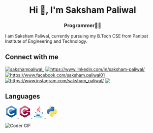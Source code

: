 <h1 align="center">Hi 👋, I'm Saksham Paliwal</h1>
<h3 align="center">Programmer👨‍💻</h3>

 I am Saksham Paliwal, currently pursuing my B.Tech CSE from Panipat Institute of Engineering and Technology.

## Connect with me
<p align="left">
<a href="https://twitter.com/sakshampaliwal_" target="blank"><img align="center" src="https://raw.githubusercontent.com/rahuldkjain/github-profile-readme-generator/master/src/images/icons/Social/twitter.svg" alt="sakshampaliwal_" height="30" width="40" /></a>
<a href="https://linkedin.com/in/saksham-paliwal/" target="blank"><img align="center" src="https://raw.githubusercontent.com/rahuldkjain/github-profile-readme-generator/master/src/images/icons/Social/linked-in-alt.svg" alt="https://www.linkedin.com/in/saksham-paliwal/" height="30" width="40" /></a>
<a href="https://fb.com/saksham.paliwal01" target="blank"><img align="center" src="https://raw.githubusercontent.com/rahuldkjain/github-profile-readme-generator/master/src/images/icons/Social/facebook.svg" alt="https://www.facebook.com/saksham.paliwal01" height="30" width="40" /></a>
<a href="https://instagram.com/saksham_paliwal/" target="blank"><img align="center" src="https://raw.githubusercontent.com/rahuldkjain/github-profile-readme-generator/master/src/images/icons/Social/instagram.svg" alt="https://www.instagram.com/saksham_paliwal/" height="30" width="40" /></a>
<a href="mailto:sakshampaliwal2003@gmail.com">
  <img align="center" src="https://img.shields.io/badge/Gmail-D14836?style=for-the-badge&logo=gmail&logoColor=white"   />
</a>
</p>

## Languages
<p align="left"> <a href="https://www.cprogramming.com/" target="_blank" rel="noreferrer"> <img src="https://raw.githubusercontent.com/devicons/devicon/master/icons/c/c-original.svg" alt="c" width="40" height="40"/> </a> <a href="https://www.w3schools.com/cpp/" target="_blank" rel="noreferrer"> <img src="https://raw.githubusercontent.com/devicons/devicon/master/icons/cplusplus/cplusplus-original.svg" alt="cplusplus" width="40" height="40"/> </a> <a href="https://www.java.com" target="_blank" rel="noreferrer"> <img src="https://raw.githubusercontent.com/devicons/devicon/master/icons/java/java-original.svg" alt="java" width="40" height="40"/> </a> <a href="https://www.python.org" target="_blank" rel="noreferrer"> <img src="https://raw.githubusercontent.com/devicons/devicon/master/icons/python/python-original.svg" alt="python" width="40" height="40"/> </a> </p>
<img src="https://media.giphy.com/media/SWoSkN6DxTszqIKEqv/giphy.gif" alt="Coder GIF" width="500">

